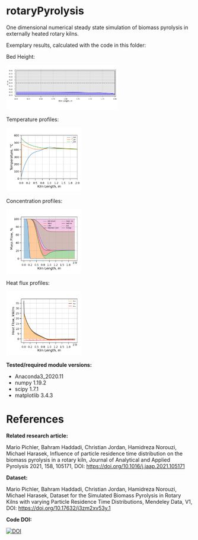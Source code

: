 # rotaryPyrolysis
One dimensional numerical steady state simulation of biomass pyrolysis in externally heated rotary kilns.

Exemplary results, calculated with the code in this folder:

Bed Height:

<img src="bedHeight.png" height="60%" width="60%">

Temperature profiles:

<img src="temperature.png" height="40%" width="40%"> 

Concentration profiles:

<img src="relMass.png" height="40%" width="40%">

Heat flux profiles:

<img src="heatFluxCorr.png" height="40%" width="40%">

**Tested/required module versions:**
* Anaconda3_2020.11
* numpy 1.19.2
* scipy 1.7.1
* matplotlib 3.4.3

# References

**Related research article:**

Mario Pichler, Bahram Haddadi, Christian Jordan, Hamidreza Norouzi, Michael Harasek, Influence of particle residence time distribution on the biomass pyrolysis in a rotary kiln, Journal of Analytical and Applied Pyrolysis 2021, 158, 105171, DOI: https://doi.org/10.1016/j.jaap.2021.105171


**Dataset:**

Mario Pichler, Bahram Haddadi, Christian Jordan, Hamidreza Norouzi, Michael Harasek, Dataset for the Simulated Biomass Pyrolysis in Rotary Kilns with varying Particle Residence Time Distributions, Mendeley Data, V1,  DOI: https://doi.org/10.17632/j3zm2xv53y.1


**Code DOI:**

[![DOI](https://zenodo.org/badge/423741477.svg)](https://zenodo.org/badge/latestdoi/423741477)

